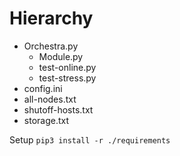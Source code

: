 # Hierarchy
- Orchestra.py
	- Module.py
	- test-online.py
	- test-stress.py
- config.ini
- all-nodes.txt
- shutoff-hosts.txt
- storage.txt

Setup 
`pip3 install -r ./requirements`